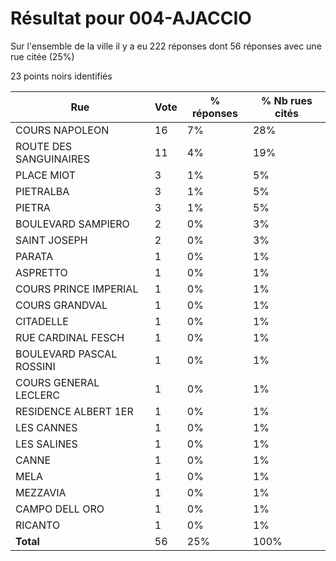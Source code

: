 # Résultat pour 004-AJACCIO

Sur l'ensemble de la ville il y a eu 222 réponses dont 56 réponses avec une rue citée (25%)

23 points noirs identifiés

| Rue | Vote | % réponses | % Nb rues cités|
|-----|------|------------|----------------|
| COURS NAPOLEON | 16 | 7% | 28%|
| ROUTE DES SANGUINAIRES | 11 | 4% | 19%|
| PLACE MIOT | 3 | 1% | 5%|
| PIETRALBA | 3 | 1% | 5%|
| PIETRA | 3 | 1% | 5%|
| BOULEVARD SAMPIERO | 2 | 0% | 3%|
| SAINT JOSEPH | 2 | 0% | 3%|
| PARATA | 1 | 0% | 1%|
| ASPRETTO | 1 | 0% | 1%|
| COURS PRINCE IMPERIAL | 1 | 0% | 1%|
| COURS GRANDVAL | 1 | 0% | 1%|
| CITADELLE | 1 | 0% | 1%|
| RUE CARDINAL FESCH | 1 | 0% | 1%|
| BOULEVARD PASCAL ROSSINI | 1 | 0% | 1%|
| COURS GENERAL LECLERC | 1 | 0% | 1%|
| RESIDENCE ALBERT 1ER | 1 | 0% | 1%|
| LES CANNES | 1 | 0% | 1%|
| LES SALINES | 1 | 0% | 1%|
| CANNE | 1 | 0% | 1%|
| MELA | 1 | 0% | 1%|
| MEZZAVIA | 1 | 0% | 1%|
| CAMPO DELL ORO | 1 | 0% | 1%|
| RICANTO | 1 | 0% | 1%|
| **Total** | 56 | 25% | 100%|
